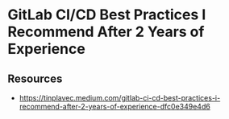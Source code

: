 # GitLab CI/CD Best Practices I Recommend After 2 Years of Experience

## Resources

- https://tinplavec.medium.com/gitlab-ci-cd-best-practices-i-recommend-after-2-years-of-experience-dfc0e349e4d6
